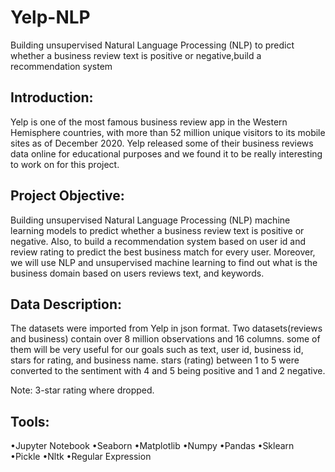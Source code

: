 # Yelp-NLP
Building unsupervised Natural Language Processing (NLP) to predict whether a business review text is positive or negative,build a recommendation system
 
 ## Introduction:
 Yelp is one of the most famous business review app in the Western Hemisphere countries, with more than 52 million unique visitors to its mobile sites as of December 2020. Yelp released some of their business reviews data online for educational purposes and we found it to be really interesting to work on for this project.
 
 ## Project Objective:
 Building unsupervised Natural Language Processing (NLP) machine learning models to predict whether a business review text is positive or negative. Also, to build a recommendation system based on user id and review rating to predict the best business match for every user. Moreover, we will use NLP and unsupervised machine learning to find out what is the business domain based on users reviews text, and keywords.
 
 ## Data Description:

The datasets were imported from Yelp in json format. Two datasets(reviews and business) contain over 8 million observations and 16 columns. some of them will be very useful for our goals such as text, user id, business id, stars for rating, and business name. stars (rating) between 1 to 5 were converted to the sentiment with 4 and 5 being positive and 1 and 2 negative.

Note: 3-star rating where dropped.

## Tools:

•Jupyter Notebook 
•Seaborn 
•Matplotlib 
•Numpy 
•Pandas 
•Sklearn 
•Pickle 
•Nltk 
•Regular Expression

